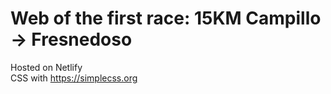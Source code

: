 # Web of the first race: 15KM Campillo -> Fresnedoso

Hosted on Netlify  
CSS with https://simplecss.org
